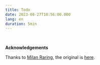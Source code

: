 ```yaml
---
title: Todo
date: 2023-08-27T10:56:00.000
lang: en
duration: 5min
---
```


<Todo />

<br />


**Acknowledgements**

Thanks to [Milan Raring](https://twitter.com/MilanRaring), the original is [here](https://codepen.io/milanraring/pen/QWbqBGo).
